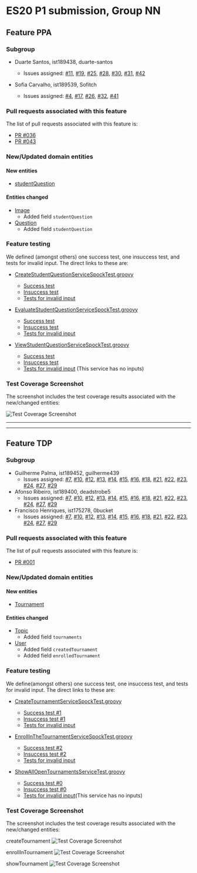 # ES20 P1 submission, Group NN

## Feature PPA

### Subgroup
 - Duarte Santos, ist189438, duarte-santos
   + Issues assigned: [#11](https://github.com/tecnico-softeng/es20al_06-project/issues/11), [#19](https://github.com/tecnico-softeng/es20al_06-project/issues/19), [#25](https://github.com/tecnico-softeng/es20al_06-project/issues/25), [#28](https://github.com/tecnico-softeng/es20al_06-project/issues/28), [#30](https://github.com/tecnico-softeng/es20al_06-project/issues/30), [#31](https://github.com/tecnico-softeng/es20al_06-project/issues/31), [#42](https://github.com/tecnico-softeng/es20al_06-project/issues/42)
 
 - Sofia Carvalho, ist189539, Sofitch
   + Issues assigned: [#4](https://github.com/tecnico-softeng/es20al_06-project/issues/4), [#17](https://github.com/tecnico-softeng/es20al_06-project/issues/17), [#26](https://github.com/tecnico-softeng/es20al_06-project/issues/26), [#32](https://github.com/tecnico-softeng/es20al_06-project/issues/32), [#41](https://github.com/tecnico-softeng/es20al_06-project/issues/41)
 

### Pull requests associated with this feature

The list of pull requests associated with this feature is:

 - [PR #036](https://github.com/tecnico-softeng/es20al_06-project/pull/36)
 - [PR #043](https://github.com/tecnico-softeng/es20al_06-project/pull/43)


### New/Updated domain entities

#### New entities
 - [studentQuestion](https://github.com/tecnico-softeng/es20al_06-project/tree/develop/backend/src/main/java/pt/ulisboa/tecnico/socialsoftware/tutor/studentQuestion)

#### Entities changed
 - [Image](https://github.com/tecnico-softeng/es20al_06-project/blob/develop/backend/src/main/java/pt/ulisboa/tecnico/socialsoftware/tutor/question/domain/Image.java)
    + Added field `studentQuestion`
 - [Question](https://github.com/tecnico-softeng/es20al_06-project/blob/develop/backend/src/main/java/pt/ulisboa/tecnico/socialsoftware/tutor/question/domain/Question.java)
    + Added field `studentQuestion`

 
### Feature testing

We defined (amongst others) one success test, one insuccess test, and tests for invalid input. The direct links to these are:

  - [CreateStudentQuestionServiceSpockTest.groovy](https://github.com/tecnico-softeng/es20al_06-project/blob/tdp/backend/src/test/groovy/pt/ulisboa/tecnico/socialsoftware/tutor/studentQuestion/service/CreateStudentQuestionServiceSpockTest.groovy)
    + [Success test](https://github.com/tecnico-softeng/es20al_06-project/blob/fc8424f8b229cbe6bf9717c3660d747071d1cca6/backend/src/test/groovy/pt/ulisboa/tecnico/socialsoftware/tutor/studentQuestion/service/CreateStudentQuestionServiceSpockTest.groovy#L66)
    + [Insuccess test](https://github.com/tecnico-softeng/es20al_06-project/blob/fc8424f8b229cbe6bf9717c3660d747071d1cca6/backend/src/test/groovy/pt/ulisboa/tecnico/socialsoftware/tutor/studentQuestion/service/CreateStudentQuestionServiceSpockTest.groovy#L129)
    + [Tests for invalid input](https://github.com/tecnico-softeng/es20al_06-project/blob/fc8424f8b229cbe6bf9717c3660d747071d1cca6/backend/src/test/groovy/pt/ulisboa/tecnico/socialsoftware/tutor/studentQuestion/service/CreateStudentQuestionServiceSpockTest.groovy#L159)

  - [EvaluateStudentQuestionServiceSpockTest.groovy](https://github.com/tecnico-softeng/es20al_06-project/blob/tdp/backend/src/test/groovy/pt/ulisboa/tecnico/socialsoftware/tutor/studentQuestion/service/EvaluateStudentQuestionServiceSpockTest.groovy)
    + [Success test](https://github.com/tecnico-softeng/es20al_06-project/blob/fc8424f8b229cbe6bf9717c3660d747071d1cca6/backend/src/test/groovy/pt/ulisboa/tecnico/socialsoftware/tutor/studentQuestion/service/EvaluateStudentQuestionServiceSpockTest.groovy#L81)
    + [Insuccess test](https://github.com/tecnico-softeng/es20al_06-project/blob/fc8424f8b229cbe6bf9717c3660d747071d1cca6/backend/src/test/groovy/pt/ulisboa/tecnico/socialsoftware/tutor/studentQuestion/service/EvaluateStudentQuestionServiceSpockTest.groovy#L81)
    + [Tests for invalid input](https://github.com/tecnico-softeng/es20al_06-project/blob/fc8424f8b229cbe6bf9717c3660d747071d1cca6/backend/src/test/groovy/pt/ulisboa/tecnico/socialsoftware/tutor/studentQuestion/service/EvaluateStudentQuestionServiceSpockTest.groovy#L131)
    
  - [ViewStudentQuestionServiceSpockTest.groovy](https://github.com/tecnico-softeng/es20al_06-project/blob/tdp/backend/src/test/groovy/pt/ulisboa/tecnico/socialsoftware/tutor/studentQuestion/service/ViewStudentQuestionServiceSpockTest.groovy)
     + [Success test](https://github.com/tecnico-softeng/es20al_06-project/blob/fc8424f8b229cbe6bf9717c3660d747071d1cca6/backend/src/test/groovy/pt/ulisboa/tecnico/socialsoftware/tutor/studentQuestion/service/ViewStudentQuestionServiceSpockTest.groovy#L76)
     + [Insuccess test](https://github.com/tecnico-softeng/es20al_06-project/blob/fc8424f8b229cbe6bf9717c3660d747071d1cca6/backend/src/test/groovy/pt/ulisboa/tecnico/socialsoftware/tutor/studentQuestion/service/ViewStudentQuestionServiceSpockTest.groovy#L55)
     + [Tests for invalid input]() (This service has no inputs)


### Test Coverage Screenshot

The screenshot includes the test coverage results associated with the new/changed entities:

![Test Coverage Screenshot](https://i.ibb.co/Vm5tcT1/test-coverage-ppa-p1.png)

---
---


## Feature TDP

### Subgroup
 - Guilherme Palma, ist189452, guilherme439
   + Issues assigned: [#7](https://github.com/tecnico-softeng/es20al_06-project/issues/7), [#10](https://github.com/tecnico-softeng/es20al_06-project/issues/7), [#12](https://github.com/tecnico-softeng/es20al_06-project/issues/12), [#13](https://github.com/tecnico-softeng/es20al_06-project/issues/13), [#14](https://github.com/tecnico-softeng/es20al_06-project/issues/14), [#15](https://github.com/tecnico-softeng/es20al_06-project/issues/15), [#16](https://github.com/tecnico-softeng/es20al_06-project/issues/16), [#18](https://github.com/tecnico-softeng/es20al_06-project/issues/18), [#21](https://github.com/tecnico-softeng/es20al_06-project/issues/21), [#22](https://github.com/tecnico-softeng/es20al_06-project/issues/22), [#23](https://github.com/tecnico-softeng/es20al_06-project/issues/23), [#24](https://github.com/tecnico-softeng/es20al_06-project/issues/24), [#27](https://github.com/tecnico-softeng/es20al_06-project/issues/27), [#29](https://github.com/tecnico-softeng/es20al_06-project/issues/29)
 - Afonso Ribeiro, ist189400, deadstrobe5
   + Issues assigned: [#7](https://github.com/tecnico-softeng/es20al_06-project/issues/7), [#10](https://github.com/tecnico-softeng/es20al_06-project/issues/7), [#12](https://github.com/tecnico-softeng/es20al_06-project/issues/12), [#13](https://github.com/tecnico-softeng/es20al_06-project/issues/13), [#14](https://github.com/tecnico-softeng/es20al_06-project/issues/14), [#15](https://github.com/tecnico-softeng/es20al_06-project/issues/15), [#16](https://github.com/tecnico-softeng/es20al_06-project/issues/16), [#18](https://github.com/tecnico-softeng/es20al_06-project/issues/18), [#21](https://github.com/tecnico-softeng/es20al_06-project/issues/21), [#22](https://github.com/tecnico-softeng/es20al_06-project/issues/22), [#23](https://github.com/tecnico-softeng/es20al_06-project/issues/23), [#24](https://github.com/tecnico-softeng/es20al_06-project/issues/24), [#27](https://github.com/tecnico-softeng/es20al_06-project/issues/27), [#29](https://github.com/tecnico-softeng/es20al_06-project/issues/29)
 - Francisco Henriques, ist175278, 0bucket
   + Issues assigned: [#7](https://github.com/tecnico-softeng/es20al_06-project/issues/7), [#10](https://github.com/tecnico-softeng/es20al_06-project/issues/7), [#12](https://github.com/tecnico-softeng/es20al_06-project/issues/12), [#13](https://github.com/tecnico-softeng/es20al_06-project/issues/13), [#14](https://github.com/tecnico-softeng/es20al_06-project/issues/14), [#15](https://github.com/tecnico-softeng/es20al_06-project/issues/15), [#16](https://github.com/tecnico-softeng/es20al_06-project/issues/16), [#18](https://github.com/tecnico-softeng/es20al_06-project/issues/18), [#21](https://github.com/tecnico-softeng/es20al_06-project/issues/21), [#22](https://github.com/tecnico-softeng/es20al_06-project/issues/22), [#23](https://github.com/tecnico-softeng/es20al_06-project/issues/23), [#24](https://github.com/tecnico-softeng/es20al_06-project/issues/24), [#27](https://github.com/tecnico-softeng/es20al_06-project/issues/27), [#29](https://github.com/tecnico-softeng/es20al_06-project/issues/29)
 
### Pull requests associated with this feature

The list of pull requests associated with this feature is:

 - [PR #001](https://github.com/tecnico-softeng/es20al_06-project/pull/35)



### New/Updated domain entities

#### New entities
 - [Tournament](https://github.com/tecnico-softeng/es20al_06-project/tree/develop/backend/src/main/java/pt/ulisboa/tecnico/socialsoftware/tutor/tournament)

#### Entities changed
 - [Topic](https://github.com/tecnico-softeng/es20al_06-project/tree/develop/backend/src/main/java/pt/ulisboa/tecnico/socialsoftware/tutor/question/domain)
   + Added field `tournaments`
 - [User](https://github.com/tecnico-softeng/es20al_06-project/tree/develop/backend/src/main/java/pt/ulisboa/tecnico/socialsoftware/tutor/user)
   + Added field `createdTournament`
   + Added field `enrolledTournament`
   
 
### Feature testing

We define(amongst others) one success test, one insuccess test, and tests for invalid input. The direct links to these are:

 - [CreateTournamentServiceSpockTest.groovy](https://github.com/tecnico-softeng/es20al_06-project/blob/tdp/backend/src/test/groovy/pt/ulisboa/tecnico/socialsoftware/tutor/tournament/service/CreateTournamentServiceSpockTest.groovy)
    + [Success test #1](https://github.com/tecnico-softeng/es20al_06-project/blob/tdp/backend/src/test/groovy/pt/ulisboa/tecnico/socialsoftware/tutor/tournament/service/CreateTournamentServiceSpockTest.groovy#L88)
    + [Insuccess test #1](https://github.com/tecnico-softeng/es20al_06-project/blob/tdp/backend/src/test/groovy/pt/ulisboa/tecnico/socialsoftware/tutor/tournament/service/CreateTournamentServiceSpockTest.groovy#L162)
    + [Tests for invalid input](https://github.com/tecnico-softeng/es20al_06-project/blob/tdp/backend/src/test/groovy/pt/ulisboa/tecnico/socialsoftware/tutor/tournament/service/CreateTournamentServiceSpockTest.groovy#L113)

- [EnrollInTheTournamentServiceSpockTest.groovy](https://github.com/tecnico-softeng/es20al_06-project/blob/tdp/backend/src/test/groovy/pt/ulisboa/tecnico/socialsoftware/tutor/tournament/service/EnrollInTheTournamentServiceSpockTest.groovy)
    + [Success test #2](https://github.com/tecnico-softeng/es20al_06-project/blob/tdp/backend/src/test/groovy/pt/ulisboa/tecnico/socialsoftware/tutor/tournament/service/EnrollInTheTournamentServiceSpockTest.groovy#L90)
    + [Insuccess test #2](https://github.com/tecnico-softeng/es20al_06-project/blob/tdp/backend/src/test/groovy/pt/ulisboa/tecnico/socialsoftware/tutor/tournament/service/EnrollInTheTournamentServiceSpockTest.groovy#L106)
    + [Tests for invalid input](https://github.com/tecnico-softeng/es20al_06-project/blob/tdp/backend/src/test/groovy/pt/ulisboa/tecnico/socialsoftware/tutor/tournament/service/EnrollInTheTournamentServiceSpockTest.groovy#L139)
    
 - [ShowAllOpenTournamentsServiceTest.groovy](https://github.com/tecnico-softeng/es20al_06-project/blob/tdp/backend/src/test/groovy/pt/ulisboa/tecnico/socialsoftware/tutor/tournament/service/ShowAllOpenTournamentsServiceTest.groovy)
     + [Success test #0](https://github.com/tecnico-softeng/es20al_06-project/blob/tdp/backend/src/test/groovy/pt/ulisboa/tecnico/socialsoftware/tutor/tournament/service/ShowAllOpenTournamentsServiceTest.groovy#L97)
     + [Insuccess test #0](https://github.com/tecnico-softeng/es20al_06-project/blob/tdp/backend/src/test/groovy/pt/ulisboa/tecnico/socialsoftware/tutor/tournament/service/ShowAllOpenTournamentsServiceTest.groovy#L120)
     + [Tests for invalid input]()(This service has no inputs)
### Test Coverage Screenshot

The screenshot includes the test coverage results associated with the new/changed entities:

createTournament
![Test Coverage Screenshot](https://i.ibb.co/XbGdHdD/Screenshot-from-2020-03-13-16-26-26.png)

enrollInTournament
![Test Coverage Screenshot](https://i.ibb.co/RpdpfYK/Screenshot-from-2020-03-13-16-44-59.png)

showTournament
![Test Coverage Screenshot](https://i.ibb.co/cN5DRC9/Screenshot-from-2020-03-13-16-50-29.png)
